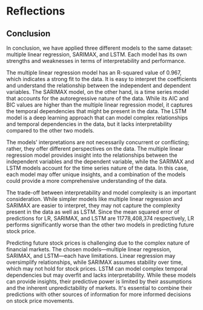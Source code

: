 # Reflections

## Conclusion

In conclusion, we have applied three different models to the same dataset: multiple linear regression, SARIMAX, and LSTM. Each model has its own strengths and weaknesses in terms of interpretability and performance.

The multiple linear regression model has an R-squared value of 0.967, which indicates a strong fit to the data. It is easy to interpret the coefficients and understand the relationship between the independent and dependent variables. The SARIMAX model, on the other hand, is a time series model that accounts for the autoregressive nature of the data. While its AIC and BIC values are higher than the multiple linear regression model, it captures the temporal dependencies that might be present in the data. The LSTM model is a deep learning approach that can model complex relationships and temporal dependencies in the data, but it lacks interpretability compared to the other two models.

The models' interpretations are not necessarily concurrent or conflicting; rather, they offer different perspectives on the data. The multiple linear regression model provides insight into the relationships between the independent variables and the dependent variable, while the SARIMAX and LSTM models account for the time series nature of the data. In this case, each model may offer unique insights, and a combination of the models could provide a more comprehensive understanding of the data.

The trade-off between interpretability and model complexity is an important consideration. While simpler models like multiple linear regression and SARIMAX are easier to interpret, they may not capture the complexity present in the data as well as LSTM. Since the mean squared error of predictions for LR, SARIMAX, and LSTM are 11778,408,374 respectively, LR performs significantly worse than the other two models in predicting future stock price. 

Predicting future stock prices is challenging due to the complex nature of financial markets. The chosen models—multiple linear regression, SARIMAX, and LSTM—each have limitations. Linear regression may oversimplify relationships, while SARIMAX assumes stability over time, which may not hold for stock prices. LSTM can model complex temporal dependencies but may overfit and lacks interpretability. While these models can provide insights, their predictive power is limited by their assumptions and the inherent unpredictability of markets. It's essential to combine their predictions with other sources of information for more informed decisions on stock price movements.